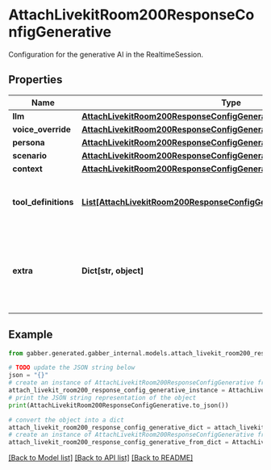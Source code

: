 # AttachLivekitRoom200ResponseConfigGenerative

Configuration for the generative AI in the RealtimeSession.

## Properties

Name | Type | Description | Notes
------------ | ------------- | ------------- | -------------
**llm** | [**AttachLivekitRoom200ResponseConfigGenerativeLlm**](AttachLivekitRoom200ResponseConfigGenerativeLlm.md) |  | 
**voice_override** | [**AttachLivekitRoom200ResponseConfigGenerativeVoiceOverride**](AttachLivekitRoom200ResponseConfigGenerativeVoiceOverride.md) |  | [optional] 
**persona** | [**AttachLivekitRoom200ResponseConfigGenerativePersona**](AttachLivekitRoom200ResponseConfigGenerativePersona.md) |  | [optional] 
**scenario** | [**AttachLivekitRoom200ResponseConfigGenerativeScenario**](AttachLivekitRoom200ResponseConfigGenerativeScenario.md) |  | [optional] 
**context** | [**AttachLivekitRoom200ResponseConfigGenerativeContext**](AttachLivekitRoom200ResponseConfigGenerativeContext.md) |  | 
**tool_definitions** | [**List[AttachLivekitRoom200ResponseConfigGenerativeToolDefinitionsInner]**](AttachLivekitRoom200ResponseConfigGenerativeToolDefinitionsInner.md) | The tool definitions to use for the generative AI. | 
**extra** | **Dict[str, object]** | Extra configuration for the generative AI. Usually this is for internal purposes. | [optional] 

## Example

```python
from gabber.generated.gabber_internal.models.attach_livekit_room200_response_config_generative import AttachLivekitRoom200ResponseConfigGenerative

# TODO update the JSON string below
json = "{}"
# create an instance of AttachLivekitRoom200ResponseConfigGenerative from a JSON string
attach_livekit_room200_response_config_generative_instance = AttachLivekitRoom200ResponseConfigGenerative.from_json(json)
# print the JSON string representation of the object
print(AttachLivekitRoom200ResponseConfigGenerative.to_json())

# convert the object into a dict
attach_livekit_room200_response_config_generative_dict = attach_livekit_room200_response_config_generative_instance.to_dict()
# create an instance of AttachLivekitRoom200ResponseConfigGenerative from a dict
attach_livekit_room200_response_config_generative_from_dict = AttachLivekitRoom200ResponseConfigGenerative.from_dict(attach_livekit_room200_response_config_generative_dict)
```
[[Back to Model list]](../README.md#documentation-for-models) [[Back to API list]](../README.md#documentation-for-api-endpoints) [[Back to README]](../README.md)


